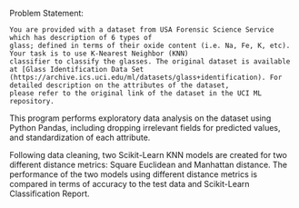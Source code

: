 Problem Statement:

    You are provided with a dataset from USA Forensic Science Service which has description of 6 types of 
    glass; defined in terms of their oxide content (i.e. Na, Fe, K, etc). Your task is to use K-Nearest Neighbor (KNN) 
    classifier to classify the glasses. The original dataset is available at [Glass Identification Data Set 
    (https://archive.ics.uci.edu/ml/datasets/glass+identification). For detailed description on the attributes of the dataset, 
    please refer to the original link of the dataset in the UCI ML repository.

This program performs exploratory data analysis on the dataset using Python Pandas, including dropping irrelevant fields for predicted values, and standardization of each attribute.

Following data cleaning, two Scikit-Learn KNN models are created for two different distance metrics: Square Euclidean and Manhattan distance. The performance of the two models using different distance metrics is compared in terms of accuracy to the test data and Scikit-Learn Classification Report.
